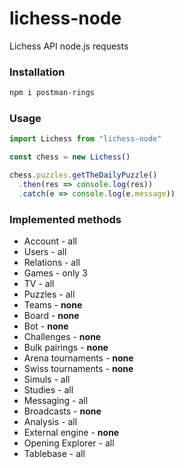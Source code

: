 # lichess-node
Lichess API node.js requests

### Installation
```sh
npm i postman-rings
```

### Usage
```JavaScript
import Lichess from "lichess-node"

const chess = new Lichess()

chess.puzzles.getTheDailyPuzzle()
  .then(res => console.log(res))
  .catch(e => console.log(e.message))
```

### Implemented methods
- Account - all
- Users - all
- Relations - all
- Games - only 3
- TV - all
- Puzzles - all
- Teams - __none__
- Board - __none__
- Bot - __none__
- Challenges - __none__
- Bulk pairings - __none__
- Arena tournaments - __none__
- Swiss tournaments - __none__
- Simuls - all
- Studies - all
- Messaging - all
- Broadcasts - __none__
- Analysis - all
- External engine - __none__
- Opening Explorer - all
- Tablebase - all


